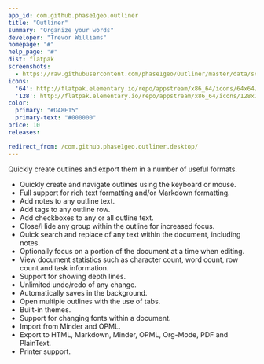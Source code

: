 ```yaml
---
app_id: com.github.phase1geo.outliner
title: "Outliner"
summary: "Organize your words"
developer: "Trevor Williams"
homepage: "#"
help_page: "#"
dist: flatpak
screenshots:
  - https://raw.githubusercontent.com/phase1geo/Outliner/master/data/screenshots/screenshot-solarized-light.png
icons:
  '64': http://flatpak.elementary.io/repo/appstream/x86_64/icons/64x64/com.github.phase1geo.outliner.png
  '128': http://flatpak.elementary.io/repo/appstream/x86_64/icons/128x128/com.github.phase1geo.outliner.png
color:
  primary: "#D48E15"
  primary-text: "#000000"
price: 10
releases:

redirect_from: /com.github.phase1geo.outliner.desktop/
---
```


<p>Quickly create outlines and export them in a number of useful formats.</p>
<ul>
<li>Quickly create and navigate outlines using the keyboard or mouse.</li>
<li>Full support for rich text formatting and/or Markdown formatting.</li>
<li>Add notes to any outline text.</li>
<li>Add tags to any outline row.</li>
<li>Add checkboxes to any or all outline text.</li>
<li>Close/Hide any group within the outline for increased focus.</li>
<li>Quick search and replace of any text within the document, including notes.</li>
<li>Optionally focus on a portion of the document at a time when editing.</li>
<li>View document statistics such as character count, word count, row count and task information.</li>
<li>Support for showing depth lines.</li>
<li>Unlimited undo/redo of any change.</li>
<li>Automatically saves in the background.</li>
<li>Open multiple outlines with the use of tabs.</li>
<li>Built-in themes.</li>
<li>Support for changing fonts within a document.</li>
<li>Import from Minder and OPML.</li>
<li>Export to HTML, Markdown, Minder, OPML, Org-Mode, PDF and PlainText.</li>
<li>Printer support.</li>
</ul>
